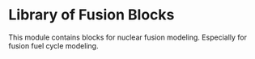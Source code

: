 # Library of Fusion Blocks

This module contains blocks for nuclear fusion modeling. Especially for fusion fuel cycle modeling.